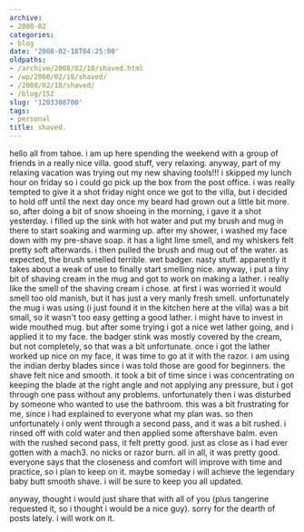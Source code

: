 ```yaml
---
archive:
- 2008-02
categories:
- blog
date: '2008-02-18T04:25:00'
oldpaths:
- /archive/2008/02/18/shaved.html
- /wp/2008/02/18/shaved/
- /2008/02/18/shaved/
- /blog/152
slug: '1203308700'
tags:
- personal
title: shaved.
---
```


hello all from tahoe. i am up here spending the weekend with a group of
friends in a really nice villa. good stuff, very relaxing. anyway, part of
my relaxing vacation was trying out my new shaving tools!!! i skipped my
lunch hour on friday so i could go pick up the box from the post office.
i was really tempted to give it a shot friday night once we got to the
villa, but i decided to hold off until the next day once my beard had
grown out a little bit more. so, after doing a bit of snow shoeing in the
morning, i gave it a shot yesterday. i filled up the sink with hot water
and put my brush and mug in there to start soaking and warming up. after
my shower, i washed my face down with my pre-shave soap. it has a light
lime smell, and my whiskers felt pretty soft afterwards. i then pulled the
brush and mug out of the water. as expected, the brush smelled terrible.
wet badger. nasty stuff. apparently it takes about a weak of use to
finally start smelling nice. anyway, i put a tiny bit of shaving cream in
the mug and got to work on making a lather. i really like the smell of the
shaving cream i chose. at first i was worried it would smell too old
manish, but it has just a very manly fresh smell. unfortunately the mug
i was using (i just found it in the kitchen here at the villa) was a bit
small, so it wasn't too easy getting a good lather. i might have to invest
in wide mouthed mug. but after some trying i got a nice wet lather going,
and i applied it to my face. the badger stink was mostly covered by the
cream, but not completely, so that was a bit unfortunate. once i got the
lather worked up nice on my face, it was time to go at it with the razor.
i am using the indian derby blades since i was told those are good for
beginners. the shave felt nice and smooth. it took a bit of time since
i was concentrating on keeping the blade at the right angle and not
applying any pressure, but i got through one pass without any problems.
unfortunately then i was disturbed by someone who wanted to use the
bathroom. this was a bit frustrating for me, since i had explained to
everyone what my plan was. so then unfortunately i only went through
a second pass, and it was a bit rushed. i rinsed off with cold water and
then applied some aftershave balm. even with the rushed second pass, it
felt pretty good. just as close as i had ever gotten with a mach3. no
nicks or razor burn. all in all, it was pretty good. everyone says that
the closeness and comfort will improve with time and practice, so i plan
to keep on it. maybe someday i will achieve the legendary baby butt smooth
shave. i will be sure to keep you all updated.

anyway, thought i would just share that with all of you (plus tangerine
requested it, so i thought i would be a nice guy). sorry for the dearth of
posts lately. i will work on it.

